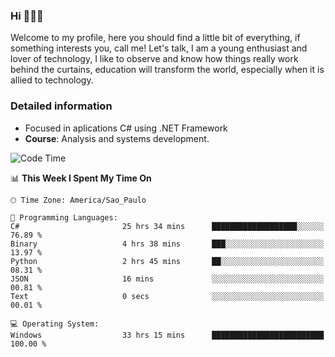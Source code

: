 


### Hi 🙋🏽‍♂️

Welcome to my profile, here you should find a little bit of everything, if something interests you, call me! Let's talk,
I am a young enthusiast and lover of technology, I like to observe and know how things really work behind the curtains, 
education will transform the world, especially when it is allied to technology.

### Detailed information
* Focused in aplications C# using .NET Framework
* **Course**: Analysis and systems development.

<!--START_SECTION:waka-->
![Code Time](http://img.shields.io/badge/Code%20Time-692%20hrs%207%20mins-blue)

📊 **This Week I Spent My Time On** 

```text
🕑︎ Time Zone: America/Sao_Paulo

💬 Programming Languages: 
C#                       25 hrs 34 mins      ███████████████████░░░░░░   76.89 % 
Binary                   4 hrs 38 mins       ███░░░░░░░░░░░░░░░░░░░░░░   13.97 % 
Python                   2 hrs 45 mins       ██░░░░░░░░░░░░░░░░░░░░░░░   08.31 % 
JSON                     16 mins             ░░░░░░░░░░░░░░░░░░░░░░░░░   00.81 % 
Text                     0 secs              ░░░░░░░░░░░░░░░░░░░░░░░░░   00.01 % 

💻 Operating System: 
Windows                  33 hrs 15 mins      █████████████████████████   100.00 % 
```


<!--END_SECTION:waka-->


